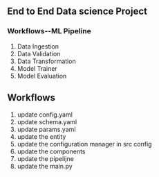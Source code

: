 ## End to End Data science Project

### Workflows--ML Pipeline
1. Data Ingestion
2. Data Validation
3. Data Transformation
4. Model Trainer
5. Model Evaluation


## Workflows
1. update config.yaml
2. update schema.yaml
3. update params.yaml
4. update the entity
5. update the configuration manager in src config
6. update the components
7. update the pipelijne
8. update the main.py